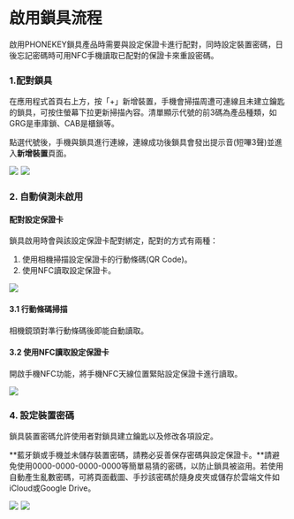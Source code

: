 # 啟用鎖具流程

啟用PHONEKEY鎖具產品時需要與設定保證卡進行配對，同時設定裝置密碼，日後忘記密碼時可用NFC手機讀取已配對的保證卡來重設密碼。

### 1.配對鎖具

在應用程式首頁右上方，按「+」新增裝置，手機會掃描周遭可連線且未建立鑰匙的鎖具，可按住螢幕下拉更新掃描內容。清單顯示代號的前3碼為產品種類，如GRG是車庫鎖、CAB是櫃鎖等。

點選代號後，手機與鎖具進行連線，連線成功後鎖具會發出提示音\(短嗶3聲\)並進入**新增裝置**頁面。

![](https://userstartw.files.wordpress.com/2018/12/Screenshot_2018-12-20-14-44-52-375_com.userstar.phonekey.png)  ![](https://userstartw.files.wordpress.com/2018/12/Screenshot_2018-12-21-10-37-31-514_com.userstar.phonekey.png)

### 2. 自動偵測未啟用

#### 配對設定保證卡

鎖具啟用時會與該設定保證卡配對綁定，配對的方式有兩種：

1. 使用相機掃描設定保證卡的行動條碼\(QR Code\)。
2. 使用NFC讀取設定保證卡。

![](https://userstartw.files.wordpress.com/2018/12/Screenshot_2018-12-20-17-22-34-531_com.userstar.phonekey.png)

#### 3.1 行動條碼掃描

相機鏡頭對準行動條碼後即能自動讀取。

#### 3.2 使用NFC讀取設定保證卡

開啟手機NFC功能，將手機NFC天線位置緊貼設定保證卡進行讀取。

![](https://userstartw.files.wordpress.com/2018/12/Screenshot_2018-12-20-17-22-47-532_com.userstar.phonekey.png)

### 4. 設定裝置密碼

鎖具裝置密碼允許使用者對鎖具建立鑰匙以及修改各項設定。

**藍牙鎖或手機並未儲存裝置密碼，請務必妥善保存密碼與設定保證卡。**請避免使用0000-0000-0000-0000等簡單易猜的密碼，以防止鎖具被盜用。若使用自動產生亂數密碼，可將頁面截圖、手抄該密碼於隨身皮夾或儲存於雲端文件如iCloud或Google Drive。

![](https://userstartw.files.wordpress.com/2018/12/Screenshot_2018-12-20-17-23-02-396_com.userstar.phonekey.png)  ![](https://userstartw.files.wordpress.com/2018/12/Screenshot_2018-12-21-13-06-15-731_com.userstar.phonekey.png)

